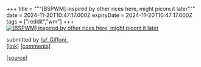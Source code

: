 +++
title = """[BSPWM] inspired by other rices here, might picom it later"""
date = 2024-11-20T10:47:17.000Z
expiryDate = 2024-11-20T10:47:17.000Z
tags = ["reddit","wm"]
+++
[![[BSPWM] inspired by other rices here, might picom it later](https://preview.redd.it/d03nje0gd12e1.jpeg?width=640&crop=smart&auto=webp&s=d2c94161d06ee1aecbd0b6056d47710fc5a08f85 "[BSPWM] inspired by other rices here, might picom it later")](https://www.reddit.com/r/unixporn/comments/1gvmqlf/bspwm_inspired_by_other_rices_here_might_picom_it/)

submitted by [/u/\_Giffoni\_](https://www.reddit.com/user/_Giffoni_)  
[\[link\]](https://i.redd.it/d03nje0gd12e1.jpeg) [\[comments\]](https://www.reddit.com/r/unixporn/comments/1gvmqlf/bspwm_inspired_by_other_rices_here_might_picom_it/)

[[source]](https://www.reddit.com/r/unixporn/comments/1gvmqlf/bspwm_inspired_by_other_rices_here_might_picom_it/)

